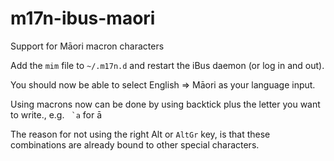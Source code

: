 # m17n-ibus-maori

Support for Māori macron characters

Add the `mim` file to `~/.m17n.d` and restart the iBus daemon (or log in and out).

You should now be able to select English => Māori as your language input.

Using macrons now can be done by using backtick plus the letter you want to write., e.g. `` `a`` for ā

The reason for not using the right Alt or `AltGr` key, is that these combinations are already bound to other special characters.